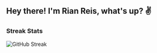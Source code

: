 ## Hey there! I'm Rian Reis, what's up? ✌️

### Streak Stats
![GitHub Streak](https://github-readme-streak-stats.herokuapp.com?user=rianreiss&theme=yeblu&hide_border=true)
